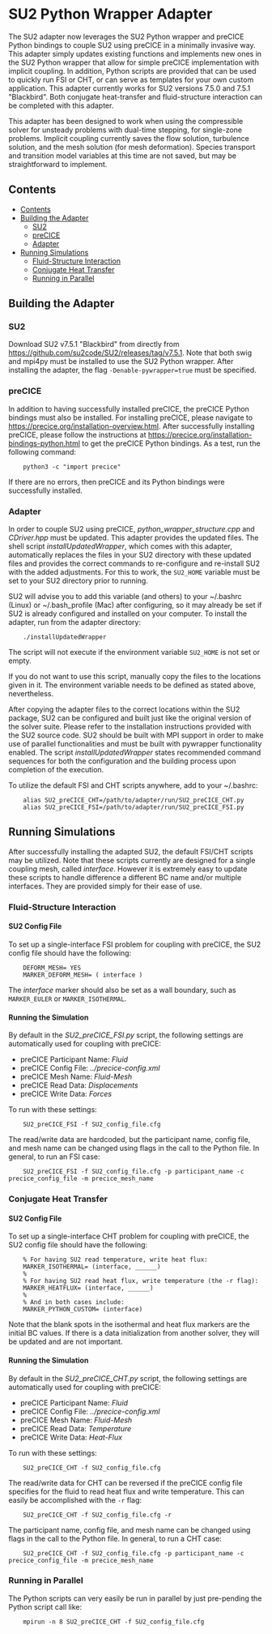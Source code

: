 # SU2 Python Wrapper Adapter

The SU2 adapter now leverages the SU2 Python wrapper and preCICE Python bindings to couple SU2 using preCICE in a minimally invasive way. This adapter simply updates existing functions and implements new ones in the SU2 Python wrapper that allow for simple preCICE implementation with implicit coupling. In addition, Python scripts are provided that can be used to quickly run FSI or CHT, or can serve as templates for your own custom application. This adapter currently works for SU2 versions 7.5.0 and 7.5.1 "Blackbird". Both conjugate heat-transfer and fluid-structure interaction can be completed with this adapter.

This adapter has been designed to work when using the compressible solver for unsteady problems with dual-time stepping, for single-zone problems. Implicit coupling currently saves the flow solution, turbulence solution, and the mesh solution (for mesh deformation). Species transport and transition model variables at this time are not saved, but may be straightforward to implement.

## Contents
<!-- toc orderedList:0 -->

- [Contents](#contents)
- [Building the Adapter](#building-the-adapter)
    - [SU2](#su2)
    - [preCICE](#precice)
    - [Adapter](#adapter)
- [Running Simulations](#running-simulations)
    - [Fluid-Structure Interaction](#fluid-structure-interaction)
    - [Conjugate Heat Transfer](#conjugate-heat-transfer)
    - [Running in Parallel](#parallel)


<!-- tocstop -->
## Building the Adapter
### SU2
Download SU2 v7.5.1 "Blackbird" from directly from https://github.com/su2code/SU2/releases/tag/v7.5.1. Note that both swig and mpi4py must be installed to use the SU2 Python wrapper. After installing the adapter, the flag `-Denable-pywrapper=true` must be specified.

### preCICE
In addition to having successfully installed preCICE, the preCICE Python bindings must also be installed. For installing preCICE, please navigate to https://precice.org/installation-overview.html. After successfully installing preCICE, please follow the instructions at https://precice.org/installation-bindings-python.html to get the preCICE Python bindings. As a test, run the following command:

        python3 -c "import precice"

If there are no errors, then preCICE and its Python bindings were successfully installed.

### Adapter
In order to couple SU2 using preCICE, *python_wrapper_structure.cpp* and *CDriver.hpp* must be updated. This adapter provides the updated files. The shell script *installUpdatedWrapper*, which comes with this adapter, automatically replaces the files in your SU2 directory with these updated files and provides the correct commands to re-configure and re-install SU2 with the added adjustments. For this to work, the `SU2_HOME` variable must be set to your SU2 directory prior to running.

SU2 will advise you to add this variable (and others) to your ~/.bashrc (Linux) or ~/.bash_profile (Mac) after configuring, so it may already be set if SU2 is already configured and installed on your computer. To install the adapter, run from the adapter directory:

        ./installUpdatedWrapper

The script will not execute if the environment variable `SU2_HOME` is not set or empty.

If you do not want to use this script, manually copy the files to the locations given in it. The environment variable needs to be defined as stated above, nevertheless.

After copying the adapter files to the correct locations within the SU2 package, SU2 can be configured and built just like the original version of the solver suite. Please refer to the installation instructions provided with the SU2 source code. SU2 should be built with MPI support in order to make use of parallel functionalities and must be built with pywrapper functionality enabled. The script *installUpdatedWrapper* states recommended command sequences for both the configuration and the building process upon completion of the execution.

To utilize the default FSI and CHT scripts anywhere, add to your ~/.bashrc:

        alias SU2_preCICE_CHT=/path/to/adapter/run/SU2_preCICE_CHT.py
        alias SU2_preCICE_FSI=/path/to/adapter/run/SU2_preCICE_FSI.py

## Running Simulations
After successfully installing the adapted SU2, the default FSI/CHT scripts may be utilized. Note that these scripts currently are designed for a single coupling mesh, called *interface*. However it is extremely easy to update these scripts to handle difference a different BC name and/or multiple interfaces. They are provided simply for their ease of use.

### Fluid-Structure Interaction
#### SU2 Config File
To set up a single-interface FSI problem for coupling with preCICE, the SU2 config file should have the following:

        DEFORM_MESH= YES
        MARKER_DEFORM_MESH= ( interface )

The *interface* marker should also be set as a wall boundary, such as `MARKER_EULER` or `MARKER_ISOTHERMAL`.

#### Running the Simulation
By default in the *SU2_preCICE_FSI.py* script, the following settings are automatically used for coupling with preCICE:

- preCICE Participant Name: *Fluid*
- preCICE Config File: *../precice-config.xml*
- preCICE Mesh Name: *Fluid-Mesh*
- preCICE Read Data: *Displacements*
- preCICE Write Data: *Forces*

To run with these settings:

        SU2_preCICE_FSI -f SU2_config_file.cfg

The read/write data are hardcoded, but the participant name, config file, and mesh name can be changed using flags in the call to the Python file. In general, to run an FSI case:

        SU2_preCICE_FSI -f SU2_config_file.cfg -p participant_name -c precice_config_file -m precice_mesh_name

### Conjugate Heat Transfer
#### SU2 Config File
To set up a single-interface CHT problem for coupling with preCICE, the SU2 config file should have the following:

        % For having SU2 read temperature, write heat flux:
        MARKER_ISOTHERMAL= (interface, ______)
        %
        % For having SU2 read heat flux, write temperature (the -r flag):
        MARKER_HEATFLUX= (interface, ______)
        %
        % And in both cases include:
        MARKER_PYTHON_CUSTOM= (interface)

Note that the blank spots in the isothermal and heat flux markers are the initial BC values. If there is a data initialization from another solver, they will be updated and are not important.

#### Running the Simulation
By default in the *SU2_preCICE_CHT.py* script, the following settings are automatically used for coupling with preCICE:

- preCICE Participant Name: *Fluid*
- preCICE Config File: *../precice-config.xml*
- preCICE Mesh Name: *Fluid-Mesh*
- preCICE Read Data: *Temperature*
- preCICE Write Data: *Heat-Flux*

To run with these settings:

        SU2_preCICE_CHT -f SU2_config_file.cfg

The read/write data for CHT can be reversed if the preCICE config file specifies for the fluid to read heat flux and write temperature. This can easily be accomplished with the `-r` flag:

        SU2_preCICE_CHT -f SU2_config_file.cfg -r

The participant name, config file, and mesh name can be changed using flags in the call to the Python file. In general, to run a CHT case:

        SU2_preCICE_CHT -f SU2_config_file.cfg -p participant_name -c precice_config_file -m precice_mesh_name

### Running in Parallel
The Python scripts can very easily be run in parallel by just pre-pending the Python script call like:

        mpirun -n 8 SU2_preCICE_CHT -f SU2_config_file.cfg
        